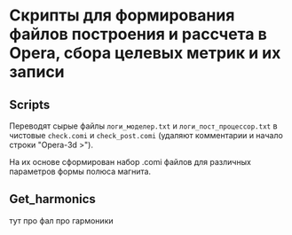 # Скрипты для формирования файлов построения и рассчета в Opera, сбора целевых метрик и их записи

## Scripts
Переводят сырые файлы ```логи_моделер.txt``` и ```логи_пост_процессор.txt``` в чистовые ```check.comi``` и ```check_post.comi``` (удаляют комментарии и начало строки "Opera-3d >").

На их основе сформирован набор .comi файлов для различных параметров формы полюса магнита.

## Get_harmonics

тут про фал про гармоники
